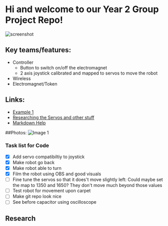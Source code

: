 # Hi and welcome to our Year 2 Group Project Repo!

![screenshot](https://github.com/Stea1thxx/Dora-the-explorer-robot/blob/main/img/gifForController.gif)

## Key teams/features:
* Controller
  - Button to switch on/off the electromagnet
  - 2 axis joystick calibrated and mapped to servos to move the robot
* Wireless
* Electromagnet/Token

## Links:
- [Example 1](https://www.example.com)
- [Researching the Servos and other stuff](https://lunet.sharepoint.com/:f:/r/sites/23WSB013-CompanyBGroup1/Shared%20Documents/Company%20B%20Group%201/Resources?csf=1&web=1&e=RjLqzg)
- [Markdown Help](https://docs.github.com/en/get-started/writing-on-github/getting-started-with-writing-and-formatting-on-github/basic-writing-and-formatting-syntax)

##Photos:
![Image 1](image.jpg)

### Task list for Code

- [X] Add servo compatibiltiy to joystick
- [X] Make robot go back
- [X] Make robot able to turn
- [X] Film the robot using OBS and good visuals
- [ ] Fine tune the servos so that it does't move slightly left: Could maybe set the map to 1350 and 1650? They don't move much beyond those values
- [ ] Test robot for movement upon carpet
- [ ] Make git repo look nice
- [ ] See before capacitor using oscilloscope

## Research
